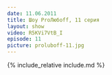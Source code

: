 ```yaml
---
date: 11.06.2011
title: Шоу ProЛюбoff, 11 серия
layout: show
video: R5KVi7VtB_I
episode: 11
picture: proluboff-11.jpg
---
```


{% include_relative include.md %}
